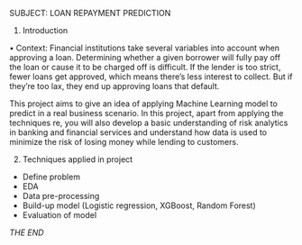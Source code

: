 SUBJECT: LOAN REPAYMENT PREDICTION

1.	Introduction

•	Context: Financial institutions take several variables into account when approving a loan. Determining whether a given borrower will fully pay off the loan or cause it to be charged off is difficult. If the lender is too strict, fewer loans get approved, which means there’s less interest to collect. But if they’re too lax, they end up approving loans that default.

This project aims to give an idea of applying Machine Learning model to predict in a real business scenario. In this project, apart from applying the techniques re, you will also develop a basic understanding of risk analytics in banking and financial services and understand how data is used to minimize the risk of losing money while lending to customers.

2.	Techniques applied in project

-	Define problem
-	EDA 
-	Data pre-processing
-	Build-up model (Logistic regression, XGBoost, Random Forest)
-	Evaluation of model

_THE END_
